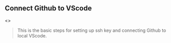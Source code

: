 ## **Connect Github to VScode**
<>
> This is the basic steps for setting up ssh key and connecting Github to local VScode.

